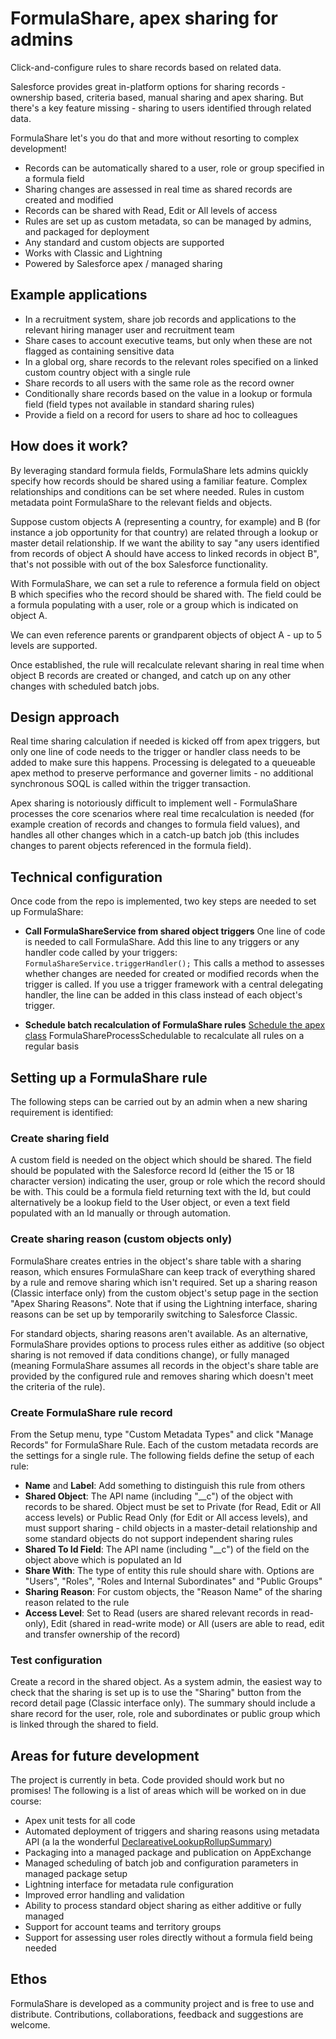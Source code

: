 # FormulaShare, apex sharing for admins

Click-and-configure rules to share records based on related data.

Salesforce provides great in-platform options for sharing records - ownership based, criteria based, manual sharing and apex sharing.
But there's a key feature missing - sharing to users identified through related data.

FormulaShare let's you do that and more without resorting to complex development!

* Records can be automatically shared to a user, role or group specified in a formula field
* Sharing changes are assessed in real time as shared records are created and modified
* Records can be shared with Read, Edit or All levels of access
* Rules are set up as custom metadata, so can be managed by admins, and packaged for deployment
* Any standard and custom objects are supported
* Works with Classic and Lightning
* Powered by Salesforce apex / managed sharing

## Example applications

* In a recruitment system, share job records and applications to the relevant hiring manager user and recruitment team
* Share cases to account executive teams, but only when these are not flagged as containing sensitive data
* In a global org, share records to the relevant roles specified on a linked custom country object with a single rule
* Share records to all users with the same role as the record owner
* Conditionally share records based on the value in a lookup or formula field (field types not available in standard sharing rules)
* Provide a field on a record for users to share ad hoc to colleagues

## How does it work?

By leveraging standard formula fields, FormulaShare lets admins quickly specify how records should be shared using a familiar feature. Complex relationships and conditions can be set where needed. Rules in custom metadata point FormulaShare to the relevant fields and objects.

Suppose custom objects A (representing a country, for example) and B (for instance a job opportunity for that country) are related through a lookup or master detail relationship. If we want the ability to say "any users identified from records of object A should have access to linked records in object B", that's not possible with out of the box Salesforce functionality.

With FormulaShare, we can set a rule to reference a formula field on object B which specifies who the record should be shared with. The field could be a formula populating with a user, role or a group which is indicated on object A.

We can even reference parents or grandparent objects of object A - up to 5 levels are supported.

Once established, the rule will recalculate relevant sharing in real time when object B records are created or changed, and catch up on any other changes with scheduled batch jobs.

## Design approach

Real time sharing calculation if needed is kicked off from apex triggers, but only one line of code needs to the trigger or handler class needs to be added to make sure this happens. Processing is delegated to a queueable apex method to preserve performance and governer limits - no additional synchronous SOQL is called within the trigger transaction.

Apex sharing is notoriously difficult to implement well - FormulaShare processes the core scenarios where real time recalculation is needed (for example creation of records and changes to formula field values), and handles all other changes which in a catch-up batch job (this includes changes to parent objects referenced in the formula field).

## Technical configuration

Once code from the repo is implemented, two key steps are needed to set up FormulaShare:

* **Call FormulaShareService from shared object triggers** One line of code is needed to call FormulaShare. Add this line to any triggers or any handler code called by your triggers: `FormulaShareService.triggerHandler();` This calls a method to assesses whether changes are needed for created or modified records when the trigger is called. If you use a trigger framework with a central delegating handler, the line can be added in this class instead of each object's trigger.

* **Schedule batch recalculation of FormulaShare rules** [Schedule the apex class](https://help.salesforce.com/articleView?id=code_schedule_batch_apex.htm&type=5) FormulaShareProcessSchedulable to recalculate all rules on a regular basis

## Setting up a FormulaShare rule

The following steps can be carried out by an admin when a new sharing requirement is identified:

### Create sharing field
A custom field is needed on the object which should be shared. The field should be populated with the Salesforce record Id (either the 15 or 18 character version) indicating the user, group or role which the record should be with. This could be a formula field returning text with the Id, but could alternatively be a lookup field to the User object, or even a text field populated with an Id manually or through automation.

### Create sharing reason (custom objects only)
FormulaShare creates entries in the object's share table with a sharing reason, which ensures FormulaShare can keep track of everything shared by a rule and remove sharing which isn't required. Set up a sharing reason (Classic interface only) from the custom object's setup page in the section "Apex Sharing Reasons". Note that if using the Lightning interface, sharing reasons can be set up by temporarily switching to Salesforce Classic.

For standard objects, sharing reasons aren't available. As an alternative, FormulaShare provides options to process rules either as additive (so object sharing is not removed if data conditions change), or fully managed (meaning FormulaShare assumes all records in the object's share table are provided by the configured rule and removes sharing which doesn't meet the criteria of the rule).

### Create FormulaShare rule record
From the Setup menu, type "Custom Metadata Types" and click "Manage Records" for FormulaShare Rule. Each of the custom metadata records are the settings for a single rule. The following fields define the setup of each rule:
* **Name** and **Label**: Add something to distinguish this rule from others
* **Shared Object**: The API name (including "__c") of the object with records to be shared. Object must be set to Private (for Read, Edit or All access levels) or Public Read Only (for Edit or All access levels), and must support sharing - child objects in a master-detail relationship and some standard objects do not support independent sharing rules
* **Shared To Id Field**: The API name (including "__c") of the field on the object above which is populated an Id
* **Share With**: The type of entity this rule should share with. Options are "Users", "Roles", "Roles and Internal Subordinates" and "Public Groups"
* **Sharing Reason**: For custom objects, the "Reason Name" of the sharing reason related to the rule
* **Access Level**: Set to Read (users are shared relevant records in read-only), Edit (shared in read-write mode) or All (users are able to read, edit and transfer ownership of the record)

### Test configuration

Create a record in the shared object. As a system admin, the easiest way to check that the sharing is set up is to use the "Sharing" button from the record detail page (Classic interface only). The summary should include a share record for the user, role, role and subordinates or public group which is linked through the shared to field.

## Areas for future development

The project is currently in beta. Code provided should work but no promises! The following is a list of areas which will be worked on in due course:
* Apex unit tests for all code
* Automated deployment of triggers and sharing reasons using metadata API (a la the wonderful [DeclareativeLookupRollupSummary](https://github.com/afawcett/declarative-lookup-rollup-summaries))
* Packaging into a managed package and publication on AppExchange
* Managed scheduling of batch job and configuration parameters in managed package setup
* Lightning interface for metadata rule configuration
* Improved error handling and validation
* Ability to process standard object sharing as either additive or fully managed
* Support for account teams and territory groups
* Support for assessing user roles directly without a formula field being needed

## Ethos

FormulaShare is developed as a community project and is free to use and distribute. Contributions, collaborations, feedback and suggestions are welcome.
